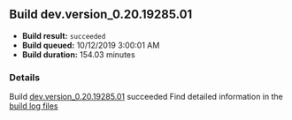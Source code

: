 ## Build dev.version_0.20.19285.01
- **Build result:** `succeeded`
- **Build queued:** 10/12/2019 3:00:01 AM
- **Build duration:** 154.03 minutes
### Details
Build [dev.version_0.20.19285.01](https://winappstudio.visualstudio.com/web/build.aspx?pcguid=a4ef43be-68ce-4195-a619-079b4d9834c2&builduri=vstfs%3a%2f%2f%2fBuild%2fBuild%2f31459) succeeded
Find detailed information in the [build log files]()
